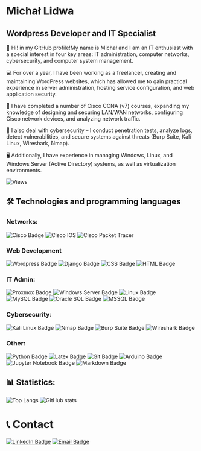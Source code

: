 # Michał Lidwa

## Wordpress Developer and IT Specialist

👋 Hi! in my GitHub profile!My name is Michał and I am an IT enthusiast with a special interest in four key areas: IT administration, computer networks, cybersecurity, and computer system management. 


💻 For over a year, I have been working as a freelancer, creating and maintaining WordPress websites, which has allowed me to gain practical experience in server administration, hosting service configuration, and web application security.


🧠 I have completed a number of Cisco CCNA (v7) courses, expanding my knowledge of designing and securing LAN/WAN networks, configuring Cisco network devices, and analyzing network traffic.


🔐 I also deal with cybersecurity – I conduct penetration tests, analyze logs, detect vulnerabilities, and secure systems against threats (Burp Suite, Kali Linux, Wireshark, Nmap).


🖥️ Additionally, I have experience in managing Windows, Linux, and Windows Server (Active Directory) systems, as well as virtualization environments.


![Views](https://komarev.com/ghpvc/?username=Majkel14xd&style=flat-square)  

## 🛠 Technologies and programming languages

### Networks:
![Cisco Badge](https://img.shields.io/badge/Cisco-Networking-blue?style=for-the-badge&logo=cisco&logoColor=white)
![Cisco IOS](https://img.shields.io/badge/Cisco%20IOS-Network%20OS-blue?style=for-the-badge&logo=cisco&logoColor=white)
![Cisco Packet Tracer](https://img.shields.io/badge/Cisco%20Packet%20Tracer-Simulation-1abc9c?style=for-the-badge&logo=cisco&logoColor=white)

### Web Development
![Wordpress Badge](https://img.shields.io/badge/WordPress-Web-21759B?style=for-the-badge&logo=wordpress&logoColor=white)
![Django Badge](https://img.shields.io/badge/Django-Web%20Framework-092E20?style=for-the-badge&logo=django&logoColor=white)
![CSS Badge](https://img.shields.io/badge/CSS-Stylesheet-1572B6?style=for-the-badge&logo=css3&logoColor=white)
![HTML Badge](https://img.shields.io/badge/HTML-Markup-E34F26?style=for-the-badge&logo=html5&logoColor=white)

### IT Admin:
![Proxmox Badge](https://img.shields.io/badge/Proxmox-Virtualization-E57000?style=for-the-badge&logo=proxmox&logoColor=white)
![Windows Server Badge](https://img.shields.io/badge/Windows%20Server-Administration-0078D6?style=for-the-badge&logo=windows&logoColor=white)
![Linux Badge](https://img.shields.io/badge/Linux-Administration-333333?style=for-the-badge&logo=linux&logoColor=white)
![MySQL Badge](https://img.shields.io/badge/MySQL-Database-4479A1?style=for-the-badge&logo=mysql&logoColor=white)
![Oracle SQL Badge](https://img.shields.io/badge/Oracle%20SQL-Database-F80000?style=for-the-badge&logo=oracle&logoColor=white)
![MSSQL Badge](https://img.shields.io/badge/MSSQL-Database-CC2927?style=for-the-badge&logo=microsoftsqlserver&logoColor=white)

### Cybersecurity:
![Kali Linux Badge](https://img.shields.io/badge/Kali%20Linux-Pentesting-557C94?style=for-the-badge&logo=kalilinux&logoColor=white)
![Nmap Badge](https://img.shields.io/badge/Nmap-Network%20Scanner-4F7AA7?style=for-the-badge&logo=nmap&logoColor=white)
![Burp Suite Badge](https://img.shields.io/badge/Burp%20Suite-Web%20Security-FF6F00?style=for-the-badge&logo=burpsuite&logoColor=white)
![Wireshark Badge](https://img.shields.io/badge/Wireshark-Network%20Analyzer-1679A7?style=for-the-badge&logo=wireshark&logoColor=white)

### Other:
![Python Badge](https://img.shields.io/badge/Python-Programming-3776AB?style=for-the-badge&logo=python&logoColor=white)
![Latex Badge](https://img.shields.io/badge/LaTeX-Documentation-008080?style=for-the-badge&logo=latex&logoColor=white)
![Git Badge](https://img.shields.io/badge/Git-Version%20Control-F05032?style=for-the-badge&logo=git&logoColor=white)
![Arduino Badge](https://img.shields.io/badge/Arduino-Electronics-00979D?style=for-the-badge&logo=arduino&logoColor=white)
![Jupyter Notebook Badge](https://img.shields.io/badge/Jupyter-Notebook-F37626?style=for-the-badge&logo=jupyter&logoColor=white)
![Markdown Badge](https://img.shields.io/badge/Markdown-Documentation-000000?style=for-the-badge&logo=markdown&logoColor=white)

## 📊 Statistics:
![Top Langs](https://github-readme-stats.vercel.app/api/top-langs/?username=Majkel14xd&layout=compact&theme=radical)
![GitHub stats](https://github-readme-stats.vercel.app/api?username=Majkel14xd&show_icons=true&theme=radical)

# 📞 Contact 
[![LinkedIn Badge](https://img.shields.io/badge/LinkedIn-Connect-blue?style=for-the-badge&logo=linkedin&logoColor=white)](https://www.linkedin.com/in/mlidwa)
[![Email Badge](https://img.shields.io/badge/e--mail-WP.pl-D44638?style=for-the-badge&logo=gmail&logoColor=white)](mailto:mlidwa@wp.pl)
